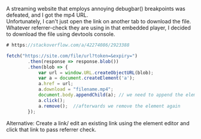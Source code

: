 A streaming website that employs annoying debugbar() breakpoints was defeated, and I got the mp4 URL.\
Unfortunately, I can't just open the link on another tab to download the file.\
Whatever referrer-check they are using in that embedded player, I decided to download the file using devtools console.
```js
# https://stackoverflow.com/a/42274086/2923388

fetch("https://site.com/file/url?token=&expiry=")
        .then(response => response.blob())
        .then(blob => {
            var url = window.URL.createObjectURL(blob);
            var a = document.createElement('a');
            a.href = url;
            a.download = "filename.mp4";
            document.body.appendChild(a); // we need to append the element to the dom -> otherwise it will not work in firefox
            a.click();    
            a.remove();  //afterwards we remove the element again         
        });
```
Alternative: Create a link/ edit an existing link using the element editor and click that link to pass referrer check.
